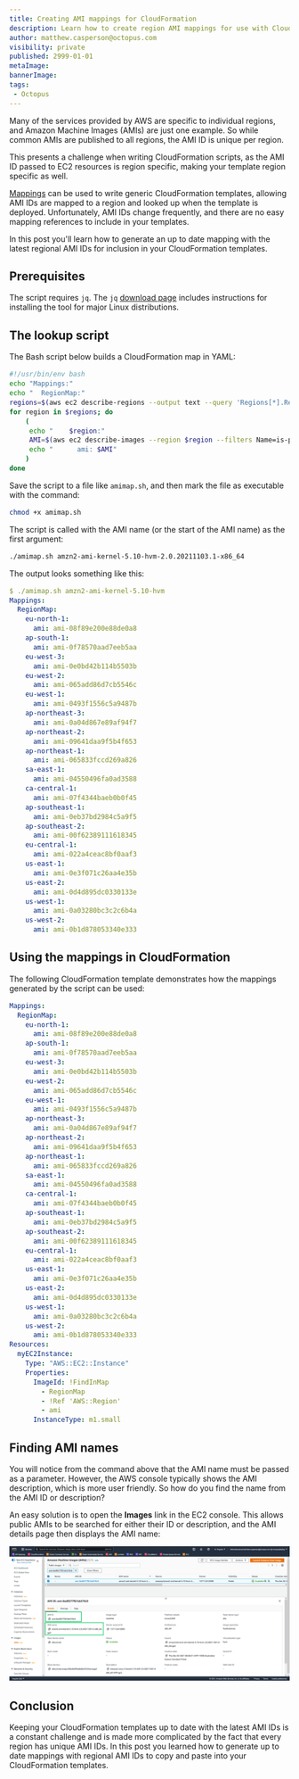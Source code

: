 ```yaml
---
title: Creating AMI mappings for CloudFormation
description: Learn how to create region AMI mappings for use with CloudFormation Templates
author: matthew.casperson@octopus.com
visibility: private
published: 2999-01-01
metaImage: 
bannerImage: 
tags:
 - Octopus
---
```


Many of the services provided by AWS are specific to individual regions, and Amazon Machine Images (AMIs) are just one example. So while common AMIs are published to all regions, the AMI ID is unique per region.

This presents a challenge when writing CloudFormation scripts, as the AMI ID passed to EC2 resources is region specific, making your template region specific as well.

[Mappings](https://docs.aws.amazon.com/AWSCloudFormation/latest/UserGuide/intrinsic-function-reference-findinmap.html) can be used to write generic CloudFormation templates, allowing AMI IDs are mapped to a region and looked up when the template is deployed. Unfortunately, AMI IDs change frequently, and there are no easy mapping references to include in your templates.

In this post you'll learn how to generate an up to date mapping with the latest regional AMI IDs for inclusion in your CloudFormation templates.

## Prerequisites

The script requires `jq`. The `jq` [download page](https://stedolan.github.io/jq/download/) includes instructions for installing the tool for major Linux distributions.

## The lookup script

The Bash script below builds a CloudFormation map in YAML:

```bash
#!/usr/bin/env bash
echo "Mappings:"
echo "  RegionMap:"
regions=$(aws ec2 describe-regions --output text --query 'Regions[*].RegionName')
for region in $regions; do
    (
     echo "    $region:"
     AMI=$(aws ec2 describe-images --region $region --filters Name=is-public,Values=true Name=name,Values="$1*" Name=architecture,Values=x86_64 | jq -r '.Images |= sort_by(.CreationDate) | .Images | reverse | .[0].ImageId')
     echo "      ami: $AMI"
    )
done
```

Save the script to a file like `amimap.sh`, and then mark the file as executable with the command:

```bash
chmod +x amimap.sh
```

The script is called with the AMI name (or the start of the AMI name) as the first argument:

```bash
./amimap.sh amzn2-ami-kernel-5.10-hvm-2.0.20211103.1-x86_64
```

The output looks something like this:

```yaml
$ ./amimap.sh amzn2-ami-kernel-5.10-hvm
Mappings:
  RegionMap:
    eu-north-1:
      ami: ami-08f89e200e88de0a8
    ap-south-1:
      ami: ami-0f78570aad7eeb5aa
    eu-west-3:
      ami: ami-0e0bd42b114b5503b
    eu-west-2:
      ami: ami-065add86d7cb5546c
    eu-west-1:
      ami: ami-0493f1556c5a9487b
    ap-northeast-3:
      ami: ami-0a04d867e89af94f7
    ap-northeast-2:
      ami: ami-09641daa9f5b4f653
    ap-northeast-1:
      ami: ami-065833fccd269a826
    sa-east-1:
      ami: ami-04550496fa0ad3588
    ca-central-1:
      ami: ami-07f4344baeb0b0f45
    ap-southeast-1:
      ami: ami-0eb37bd2984c5a9f5
    ap-southeast-2:
      ami: ami-00f62389111618345
    eu-central-1:
      ami: ami-022a4ceac8bf0aaf3
    us-east-1:
      ami: ami-0e3f071c26aa4e35b
    us-east-2:
      ami: ami-0d4d895dc0330133e
    us-west-1:
      ami: ami-0a03280bc3c2c6b4a
    us-west-2:
      ami: ami-0b1d878053340e333
```

## Using the mappings in CloudFormation

The following CloudFormation template demonstrates how the mappings generated by the script can be used:

```yaml
Mappings:
  RegionMap:
    eu-north-1:
      ami: ami-08f89e200e88de0a8
    ap-south-1:
      ami: ami-0f78570aad7eeb5aa
    eu-west-3:
      ami: ami-0e0bd42b114b5503b
    eu-west-2:
      ami: ami-065add86d7cb5546c
    eu-west-1:
      ami: ami-0493f1556c5a9487b
    ap-northeast-3:
      ami: ami-0a04d867e89af94f7
    ap-northeast-2:
      ami: ami-09641daa9f5b4f653
    ap-northeast-1:
      ami: ami-065833fccd269a826
    sa-east-1:
      ami: ami-04550496fa0ad3588
    ca-central-1:
      ami: ami-07f4344baeb0b0f45
    ap-southeast-1:
      ami: ami-0eb37bd2984c5a9f5
    ap-southeast-2:
      ami: ami-00f62389111618345
    eu-central-1:
      ami: ami-022a4ceac8bf0aaf3
    us-east-1:
      ami: ami-0e3f071c26aa4e35b
    us-east-2:
      ami: ami-0d4d895dc0330133e
    us-west-1:
      ami: ami-0a03280bc3c2c6b4a
    us-west-2:
      ami: ami-0b1d878053340e333
Resources: 
  myEC2Instance: 
    Type: "AWS::EC2::Instance"
    Properties: 
      ImageId: !FindInMap
        - RegionMap
        - !Ref 'AWS::Region'
        - ami
      InstanceType: m1.small
```

## Finding AMI names

You will notice from the command above that the AMI name must be passed as a parameter. However, the AWS console typically shows the AMI description, which is more user friendly. So how do you find the name from the AMI ID or description?

An easy solution is to open the **Images** link in the EC2 console. This allows public AMIs to be searched for either their ID or description, and the AMI details page then displays the AMI name:

![AMI Details page](ami-details.png)

## Conclusion

Keeping your CloudFormation templates up to date with the latest AMI IDs is a constant challenge and is made more complicated by the fact that every region has unique AMI IDs. In this post you learned how to generate up to date mappings with regional AMI IDs to copy and paste into your CloudFormation templates.
